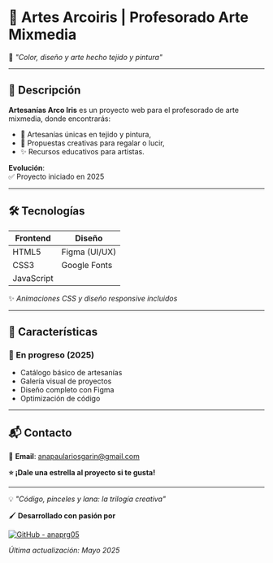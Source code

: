 # 🎨 Artes Arcoiris | Profesorado Arte Mixmedia  

🌈 *"Color, diseño y arte hecho tejido y pintura"*  

---

## 📌 **Descripción**  
**Artesanías Arco Iris** es un proyecto web para el profesorado de arte mixmedia, donde encontrarás:  
- 🧶 Artesanías únicas en tejido y pintura,  
- 🎁 Propuestas creativas para regalar o lucir,  
- ✨ Recursos educativos para artistas.  

**Evolución**:  
✅ Proyecto iniciado en 2025

---

## 🛠️ **Tecnologías**  

| **Frontend**       | **Diseño**       |  
|--------------------|------------------|  
| HTML5              | Figma (UI/UX)    |  
| CSS3               | Google Fonts     |  
| JavaScript         |                  |  

✨ *Animaciones CSS y diseño responsive incluidos*  

---

## 🎨 **Características**  

### 🚧 En progreso (2025)  
- Catálogo básico de artesanías  
- Galería visual de proyectos 
- Diseño completo con Figma  
- Optimización de código    

---

## 📬 Contacto  

📧 **Email**: [anapaulariosgarin@gmail.com](mailto:anapaulariosgarin@gmail.com)  


**⭐ ¡Dale una estrella al proyecto si te gusta!**  

---  

💡 *"Código, pinceles y lana: la trilogía creativa"*  

🖌️ **Desarrollado con pasión por** 

[![GitHub - anaprg05](https://img.shields.io/badge/GitHub-anaprg05-c6e8e9?logo=github)](https://github.com/anaprg05)

*Última actualización: Mayo 2025*
